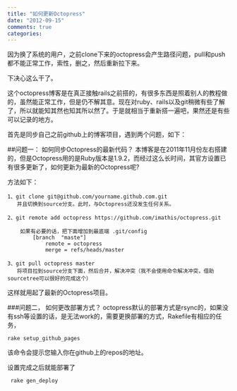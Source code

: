 ```yaml
---
title: "如何更新Octopress"
date: "2012-09-15"
comments: true
categories: 
---
```

因为换了系统的用户，之前clone下来的octopress会产生路径问题，pull和push都不能正常工作，索性，删之，然后重新拉下来。


下决心这么干了。

这个octopress博客是在真正接触rails之前搭的，有很多东西是照着别人的教程做的，虽然能正常工作，但是仍不解其意。现在对ruby、rails以及git稍微有些了解了，所以就能知其然也知其所以然了。于是就相当于重新搭一遍吧，果然还是有些可以记录的地方。

首先是同步自己之前github上的博客项目，遇到两个问题，如下：

##问题一： 如何同步Octopress的最新代码？
本博客是在2011年11月份左右搭建的，但是Octopress用的是Ruby版本是1.9.2，而经过这么长时间，其官方设置已有很多更新了，如何更新为最新的Octopress呢?

方法如下：
	
	1、git clone git@github.com/yourname.github.com.git
	   并且切换到source分支。此时，与Octopress还没发生任何关系。
	   
	2、git remote add octopress https://github.com/imathis/octopress.git

		如果有必要的话，把下面增加到最底端 .git/config
 			[branch  "maste"]
				remote = octopress
				merge = refs/heads/master
	  
	3、git pull octopress master
	   将项目拉到source分支下面，然后合并，解决冲突（我不会使用命令解决冲突，借助sourcetree可以很好的完成这个）
	 


这样就用起了最新的Octopress项目。


###问题二，  如何更改部署方式？
octopress默认的部署方式是rsync的，如果没有ssh等设置的话，是无法work的，需要更换部署的方式，Rakefile有相应的任务，

	rake setup_github_pages
	
 该命令会提示您输入你在github上的repos的地址。
 
 设置完成之后就能部署了
 
	 rake gen_deploy


